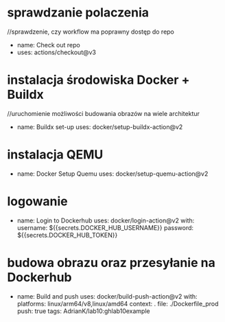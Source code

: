 # sprawdzanie polaczenia
//sprawdzenie, czy workflow ma poprawny dostęp do repo
- name: Check out repo
- 
  uses: actions/checkout@v3

# instalacja środowiska Docker + Buildx
//uruchomienie możliwości budowania obrazów na wiele architektur
- name: Buildx set-up
  uses: docker/setup-buildx-action@v2

# instalacja QEMU
- name: Docker Setup Quemu
  uses: docker/setup-quemu-action@v2

# logowanie
- name: Login to Dockerhub
  uses: docker/login-action@v2
  with:
    username: ${{secrets.DOCKER_HUB_USERNAME}}
    password: ${{secrets.DOCKER_HUB_TOKEN}}

# budowa obrazu oraz przesyłanie na Dockerhub
- name: Build and push
  uses: docker/build-push-action@v2
  with:
    platforms: linux/arm64/v8,linux/amd64
    context: .
    file: ./Dockerfile_prod
    push: true
    tags:
      AdrianK/lab10:ghlab10example

